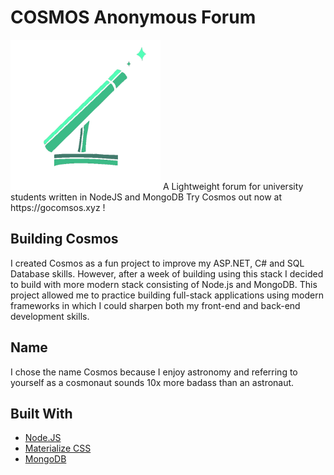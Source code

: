 # COSMOS Anonymous Forum
<img src="https://raw.githubusercontent.com/AdamCollins/Cosmos/master/logo.png" alt="alt text" width="240px">
A Lightweight forum for university students written in NodeJS and MongoDB
Try Cosmos out now at https://gocomsos.xyz !


## Building Cosmos
I created Cosmos as a fun project to improve my ASP.NET, C# and SQL Database skills. However, after a week of building using this stack I decided to build with more modern stack consisting of Node.js and MongoDB.
This project allowed me to practice building full-stack applications using modern frameworks in which I could sharpen both my front-end and back-end development skills.

## Name
I chose the name Cosmos because I enjoy astronomy and referring to yourself as a cosmonaut sounds 10x more badass than an astronaut.

## Built With
* [Node.JS](https://nodejs.org/en/)
* [Materialize CSS](http://materializecss.com)
* [MongoDB](https://www.mongodb.com/)

[travis-image]: https://img.shields.io/travis/dbader/node-datadog-metrics/master.svg?style=flat-square
[travis-url]: https://travis-ci.org/dbader/node-datadog-metrics
